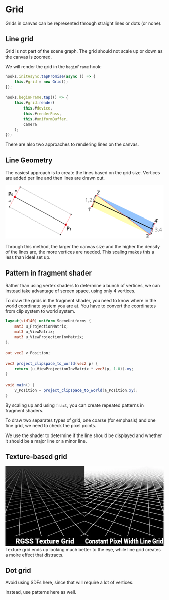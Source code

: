 # Grid

Grids in canvas can be represented through straight lines or dots (or none).

## Line grid

Grid is not part of the scene graph. The grid should not scale up or down as the canvas is zoomed.

We will render the grid in the `beginFrame` hook:

```js
hooks.initAsync.tapPromise(async () => {
    this.#grid = new Grid();
});

hooks.beginFrame.tap(() => {
    this.#grid.render(
        this.#device,
        this.#renderPass,
        this.#uniformBuffer,
        camera
    );
});
```

There are also two approaches to rendering lines on the canvas.

## Line Geometry

The easiest approach is to create the lines based on the grid size. Vertices are added per line and then lines are drawn out.

![How to draw lines through geometry](v2-afa28c8cf89369a162816f21b7f53314_1440w.png)

Through this method, the larger the canvas size and the higher the density of the lines are, the more vertices are needed. This scaling makes this a less than ideal set up.

## Pattern in fragment shader

Rather than using vertex shaders to determine a bunch of vertices, we can instead take advantage of screen space, using only 4 vertices.

To draw the grids in the fragment shader, you need to know where in the world coordinate system you are at. You have to convert the coordinates from clip system to world system.

```glsl
layout(std140) uniform SceneUniforms {
    mat3 u_ProjectionMatrix;
    mat3 u_ViewMatrix;
    mat3 u_ViewProjectionInvMatrix;
};

out vec2 v_Position;

vec2 project_clipspace_to_world(vec2 p) {
    return (u_ViewProjectionInvMatrix * vec3(p, 1.0)).xy;
}

void main() {
    v_Position = project_clipspace_to_world(a_Position.xy);
}
```

By scaling up and using `fract`, you can create repeated patterns in fragment shaders.

To draw two separates types of grid, one coarse (for emphasis) and one fine grid, we need to check the pixel points.

We use the shader to determine if the line should be displayed and whether it should be a major line or a minor line.

## Texture-based grid

![alt text](1_P4a5_Z1u5WXOQWpVglPb2g.webp)
Texture grid ends up looking much better to the eye, while line grid creates a moire effect that distracts.

## Dot grid

Avoid using SDFs here, since that will require a lot of vertices.

Instead, use patterns here as well.
